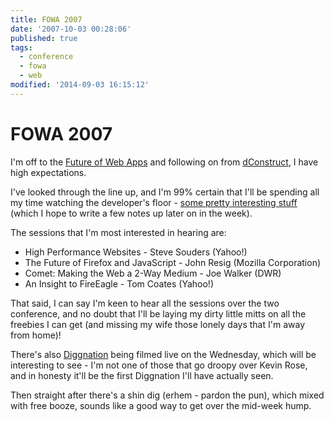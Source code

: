 ```yaml
---
title: FOWA 2007
date: '2007-10-03 00:28:06'
published: true
tags:
  - conference
  - fowa
  - web
modified: '2014-09-03 16:15:12'
---
```

# FOWA 2007

I'm off to the [Future of Web Apps](http://www.futureofwebapps.com/ "The Future of Web Apps - Web 2.0 Conference and Expo") and following on from [dConstruct](http://2007.dconstruct.org/ "dConstruct 2007: User Experience Design Conference"), I have high expectations.

I've looked through the line up, and I'm 99% certain that I'll be spending all my time watching the developer's floor - [some pretty interesting stuff](http://www.futureofwebapps.com/schedule.html) (which I hope to write a few notes up later on in the week).


<!--more-->

The sessions that I'm most interested in hearing are:

* High Performance Websites - Steve Souders (Yahoo!)
* The Future of Firefox and JavaScript - John Resig (Mozilla Corporation)
* Comet: Making the Web a 2-Way Medium - Joe Walker (DWR)
* An Insight to FireEagle - Tom Coates (Yahoo!) 

That said, I can say I'm keen to hear all the sessions over the two conference, and no doubt that I'll be laying my dirty little mitts on all the freebies I can get (and missing my wife those lonely days that I'm away from home)!

There's also [Diggnation](http://revision3.com/diggnation/) being filmed live on the Wednesday, which will be interesting to see - I'm not one of those that go droopy over Kevin Rose, and in honesty it'll be the first Diggnation I'll have actually seen.

Then straight after there's a shin dig (erhem - pardon the pun), which mixed with free booze, sounds like a good way to get over the mid-week hump.
